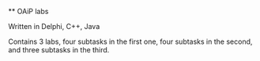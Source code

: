 ** OAiP labs

Written in Delphi, C++, Java

Contains 3 labs, four subtasks in the first one, four subtasks in the second, and three subtasks in the third. 
